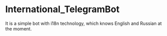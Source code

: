 # International_TelegramBot
It is a simple bot with i18n technology, which knows English and Russian at the moment.
